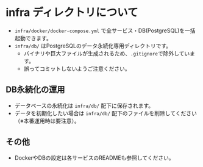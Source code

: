 # infra ディレクトリについて

- `infra/docker/docker-compose.yml` で全サービス・DB(PostgreSQL)を一括起動できます。
- `infra/db/` はPostgreSQLのデータ永続化専用ディレクトリです。
  - バイナリや巨大ファイルが生成されるため、`.gitignore`で除外しています。
  - 誤ってコミットしないようご注意ください。

## DB永続化の運用

- データベースの永続化は `infra/db/` 配下に保存されます。
- データを初期化したい場合は `infra/db/` 配下のファイルを削除してください（※本番運用時は要注意）。

## その他

- DockerやDBの設定は各サービスのREADMEも参照してください。
